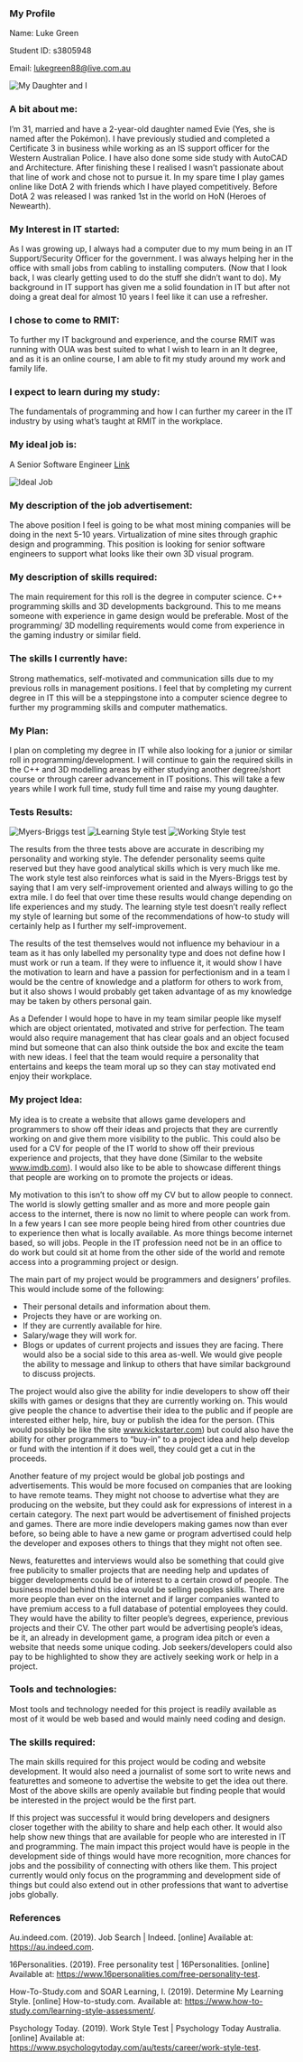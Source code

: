 ### My Profile
Name: Luke Green

Student ID: s3805948

Email: lukegreen88@live.com.au

![My Daughter and I](https://github.com/LukeGreen88/A1/blob/master/58717998_1104107653113832_2284129879358177280_n%20(2).jpg?raw=true "My Daughter and I")

### A bit about me:
I’m 31, married and have a 2-year-old daughter named Evie (Yes, she is named after the Pokémon). I have previously studied and completed a Certificate 3 in business while working as an IS support officer for the Western Australian Police. I have also done some side study with AutoCAD and Architecture. After finishing these I realised I wasn’t passionate about that line of work and chose not to pursue it. In my spare time I play games online like DotA 2 with friends which I have played competitively. Before DotA 2 was released I was ranked 1st in the world on HoN (Heroes of Newearth).

### My Interest in IT started:
As I was growing up, I always had a computer due to my mum being in an IT Support/Security Officer for the government. I was always helping her in the office with small jobs from cabling to installing computers. (Now that I look back, I was clearly getting used to do the stuff she didn’t want to do). My background in IT support has given me a solid foundation in IT but after not doing a great deal for almost 10 years I feel like it can use a refresher.

### I chose to come to RMIT:
To further my IT background and experience, and the course RMIT was running with OUA was best suited to what I wish to learn in an It degree, and as it is an online course, I am able to fit my study around my work and family life. 

### I expect to learn during my study:
The fundamentals of programming and how I can further my career in the IT industry by using what’s taught at RMIT in the workplace. 

### My ideal job is: 
A Senior Software Engineer
[Link](https://au.indeed.com/viewjob?jk=fe4fa4bb44fc7a38&tk=1dbvbk8be82l9800&from=serp&vjs=3&advn=662411177827594&adid=158654681&sjdu=3j2yV1Cyo1TUbNt3be92UiSLmqpYcjanBa3vk45Ufz8YG15sEB0aYHpWcdqfecOy5w3mwCuVDPo84XcXjWbSvfs9kKM5BlLhBWFUSd2gA7w)

![Ideal Job](https://github.com/LukeGreen88/A1/blob/master/Job.PNG?raw=true)
 
### My description of the job advertisement:
The above position I feel is going to be what most mining companies will be doing in the next 5-10 years. Virtualization of mine sites through graphic design and programming. This position is looking for senior software engineers to support what looks like their own 3D visual program.

### My description of skills required:
The main requirement for this roll is the degree in computer science. C++ programming skills and 3D developments background. This to me means someone with experience in game design would be preferable. Most of the programming/ 3D modelling requirements would come from experience in the gaming industry or similar field.

### The skills I currently have:
Strong mathematics, self-motivated and communication sills due to my previous rolls in management positions. I feel that by completing my current degree in IT this will be a steppingstone into a computer science degree to further my programming skills and computer mathematics.

### My Plan:
I plan on completing my degree in IT while also looking for a junior or similar roll in programming/development. I will continue to gain the required skills in the C++ and 3D modelling areas by either studying another degree/short course or through career advancement in IT positions. This will take a few years while I work full time, study full time and raise my young daughter.

### Tests Results:

![Myers-Briggs test](https://github.com/LukeGreen88/A1/blob/master/Personality%20Test.PNG?raw=true "Care of 16personalities.com")
![Learning Style test](https://github.com/LukeGreen88/A1/blob/master/Learning%20Style%20Test.PNG?raw=true "Care of how-to-study.com/learning-style-assessment/")
![Working Style test](https://github.com/LukeGreen88/A1/blob/master/Working%20Style%20Test.PNG?raw=true "Care of psychologytoday.com/au/tests/career/work-style-test")

The results from the three tests above are accurate in describing my personality and working style. The defender personality seems quite reserved but they have good analytical skills which is very much like me. The work style test also reinforces what is said in the Myers-Briggs test by saying that I am very self-improvement oriented and always willing to go the extra mile. I do feel that over time these results would change depending on life experiences and my study. The learning style test doesn’t really reflect my style of learning but some of the recommendations of how-to study will certainly help as I further my self-improvement.

The results of the test themselves would not influence my behaviour in a team as it has only labelled my personality type and does not define how I must work or run a team. If they were to influence it, it would show I have the motivation to learn and have a passion for perfectionism and in a team I would be the centre of knowledge and a platform for others to work from, but it also shows I would probably get taken advantage of as my knowledge may be taken by others personal gain.

As a Defender I would hope to have in my team similar people like myself which are object orientated, motivated and strive for perfection. The team would also require management that has clear goals and an object focused mind but someone that can also think outside the box and excite the team with new ideas. I feel that the team would require a personality that entertains and keeps the team moral up so they can stay motivated end enjoy their workplace.

### My project Idea:
My idea is to create a website that allows game developers and programmers to show off their ideas and projects that they are currently working on and give them more visibility to the public. This could also be used for a CV for people of the IT world to show off their previous experience and projects, that they have done (Similar to the website www.imdb.com). I would also like to be able to showcase different things that people are working on to promote the projects or ideas.

My motivation to this isn’t to show off my CV but to allow people to connect. The world is slowly getting smaller and as more and more people gain access to the internet, there is now no limit to where people can work from. In a few years I can see more people being hired from other countries due to experience then what is locally available. As more things become internet based, so will jobs. People in the IT profession need not be in an office to do work but could sit at home from the other side of the world and remote access into a programming project or design. 

The main part of my project would be programmers and designers’ profiles. This would include some of the following:
*	Their personal details and information about them.
*	Projects they have or are working on.
*	If they are currently available for hire.
*	Salary/wage they will work for.
*	Blogs or updates of current projects and issues they are facing.
There would also be a social side to this area as-well. We would give people the ability to message and linkup to others that have similar background to discuss projects.

The project would also give the ability for indie developers to show off their skills with games or designs that they are currently working on. This would give people the chance to advertise their idea to the public and if people are interested either help, hire, buy or publish the idea for the person. (This would possibly be like the site www.kickstarter.com) but could also have the ability for other programmers to “buy-in” to a project idea and help develop or fund with the intention if it does well, they could get a cut in the proceeds.

Another feature of my project would be global job postings and advertisements. This would be more focused on companies that are looking to have remote teams. They might not choose to advertise what they are producing on the website, but they could ask for expressions of interest in a certain category. 
The next part would be advertisement of finished projects and games. There are more indie developers making games now than ever before, so being able to have a new game or program advertised could help the developer and exposes others to things that they might not often see.

News, featurettes and interviews would also be something that could give free publicity to smaller projects that are needing help and updates of bigger developments could be of interest to a certain crowd of people.
The business model behind this idea would be selling peoples skills. There are more people than ever on the internet and if larger companies wanted to have premium access to a full database of potential employees they could. They would have the ability to filter people’s degrees, experience, previous projects and their CV. The other part would be advertising people’s ideas, be it, an already in development game, a program idea pitch or even a website that needs some unique coding. Job seekers/developers could also pay to be highlighted to show they are actively seeking work or help in a project.

### Tools and technologies:
Most tools and technology needed for this project is readily available as most of it would be web based and would mainly need coding and design. 

### The skills required:
The main skills required for this project would be coding and website development. It would also need a journalist of some sort to write news and featurettes and someone to advertise the website to get the idea out there. Most of the above skills are openly available but finding people that would be interested in the project would be the first part.

If this project was successful it would bring developers and designers closer together with the ability to share and help each other. It would also help show new things that are available for people who are interested in IT and programming. The main impact this project would have is people in the development side of things would have more recognition, more chances for jobs and the possibility of connecting with others like them. This project currently would only focus on the programming and development side of things but could also extend out in other professions that want to advertise jobs globally.

### References

Au.indeed.com. (2019). Job Search | Indeed. [online] Available at: https://au.indeed.com.

16Personalities. (2019). Free personality test | 16Personalities. [online] Available at: https://www.16personalities.com/free-personality-test. 

How-To-Study.com and SOAR Learning, I. (2019). Determine My Learning Style. [online] How-to-study.com. Available at: https://www.how-to-study.com/learning-style-assessment/.

Psychology Today. (2019). Work Style Test | Psychology Today Australia. [online] Available at: https://www.psychologytoday.com/au/tests/career/work-style-test.





